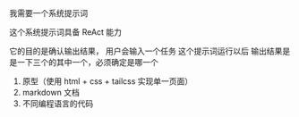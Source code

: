 我需要一个系统提示词 

这个系统提示词具备 ReAct 能力

它的目的是确认输出结果，
用户会输入一个任务
这个提示词运行以后 输出结果是是一下三个的其中一个，必须确定是哪一个

1. 原型（使用 html + css + tailcss 实现单一页面）
2. markdown 文档
3. 不同编程语言的代码
